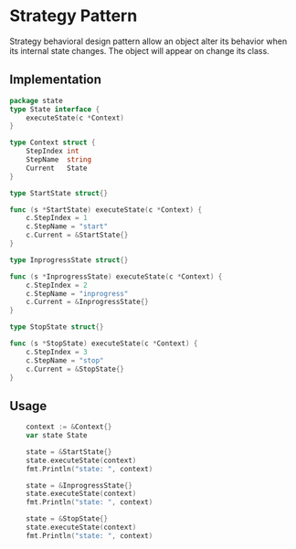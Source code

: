 # Strategy Pattern
Strategy behavioral design pattern allow an object alter its behavior when its internal state changes. The object will appear on change its class.

## Implementation
```go
package state
type State interface {
	executeState(c *Context)
}

type Context struct {
	StepIndex int
	StepName  string
	Current   State
}

type StartState struct{}

func (s *StartState) executeState(c *Context) {
	c.StepIndex = 1
	c.StepName = "start"
	c.Current = &StartState{}
}

type InprogressState struct{}

func (s *InprogressState) executeState(c *Context) {
	c.StepIndex = 2
	c.StepName = "inprogress"
	c.Current = &InprogressState{}
}

type StopState struct{}

func (s *StopState) executeState(c *Context) {
	c.StepIndex = 3
	c.StepName = "stop"
	c.Current = &StopState{}
}
```

## Usage

```go
	context := &Context{}
	var state State

	state = &StartState{}
	state.executeState(context)
	fmt.Println("state: ", context)

	state = &InprogressState{}
	state.executeState(context)
	fmt.Println("state: ", context)

	state = &StopState{}
	state.executeState(context)
	fmt.Println("state: ", context)
```